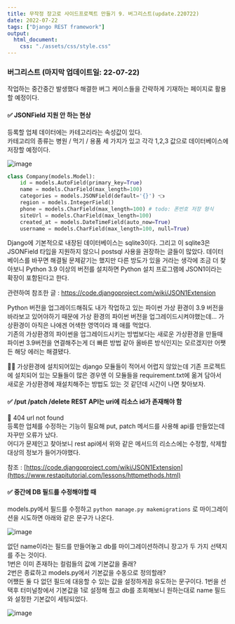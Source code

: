```yaml
---
title: 무작정 장고로 사이드프로젝트 만들기 9. 버그리스트(update.220722)
date: 2022-07-22
tags: ["Django REST framework"]
output:
  html_document:
    css: "./assets/css/style.css"
---
```



### 버그리스트 (마지막 업데이트일: 22-07-22)
작업하는 중간중간 발생했다 해결한 버그 케이스들을 간략하게 기재하는 페이지로 활용할 예정이다.   

#### ✅ JSONField 지원 안 하는 현상   
등록할 업체 데이터에는 카테고리라는 속성값이 있다.   
카테고리의 종류는 병원 / 먹기 / 용품 세 가지가 있고 각각 1,2,3 값으로 데이터베이스에 저장할 예정이다.   

![image](https://user-images.githubusercontent.com/24996316/180340151-650dc25b-27d3-4099-9acb-0a959ae26565.png)

```python
class Company(models.Model):
    id = models.AutoField(primary_key=True)
    name = models.CharField(max_length=100)
    categories = models.JSONField(default='{}') 👈
    region = models.IntegerField()
    phone = models.CharField(max_length=100) # todo: 폰번호 저장 형식
    siteUrl = models.CharField(max_length=100)
    created_at = models.DateTimeField(auto_now=True)
    username = models.CharField(max_length=100, null=True)
```

Django에 기본적으로 내장된 데이터베이스는 sqlite3이다. 그리고 이 sqlite3은 JSONField 타입을 지원하지 않으니 postsql 사용을 권장하는 글들이 많았다. 데이터베이스를 바꾸면 해결될 문제같기는 했지만 다른 방도가 있을 거라는 생각에 조금 더 찾아보니 Python 3.9 이상의 버전를 설치하면 Python 설치 프로그램에 JSON1이라는 확장이 포함된다고 한다.   

관련하여 참조한 글 : https://code.djangoproject.com/wiki/JSON1Extension   

Python 버전을 업그레이드해줘도 내가 작업하고 있는 파이썬 가상 환경이 3.9 버전을 바라보고 있어야하기 때문에 가상 환경의 파이썬 버전을 업그레이드시켜야했는데... 가상환경이 아직은 나에겐 어색한 영역이라 꽤 애를 먹었다.   
기존의 가상환경의 파이썬을 업그레이드시키는 방법보다는 새로운 가상환경을 만들때 파이썬 3.9버전을 연결해주는게 더 빠른 방법 같아 올바른 방식인지는 모르겠지만 어쨋든 해당 에러는 해결됐다.   

🤷‍♀️ 가상환경에 설치되어있는 django 모듈들이 적어서 어렵지 않았는데 기존 프로젝트에 설치되어 있는 모듈들이 많은 경우엔 이 모듈들을 requirement.txt에 옮겨 담아서 새로운 가상환경에 재설치해주는 방법도 있는 것 같던데 시간이 나면 찾아보자.

#### ✅ /put /patch /delete REST API는 uri에 리소스 id가 존재해야 함   
🚫 404 url not found   
등록한 업체를 수정하는 기능이 필요해 put, patch 메서드를 사용해 api를 만들었는데 자꾸만 오류가 났다.   
어디가 문제인고 찾아보니 rest api에서 위와 같은 메서드의 리소스에는 수정할, 삭제할 대상의 정보가 들어가야했다.   

참조 : [https://code.djangoproject.com/wiki/JSON1Extension](https://www.restapitutorial.com/lessons/httpmethods.html)   

#### ✅ 중간에 DB 필드를 수정해야할 때   
models.py에서 필드를 수정하고 `python manage.py makemigrations` 로 마이그레이션을 시도하면 아래와 같은 문구가 나온다.   

![image](https://user-images.githubusercontent.com/24996316/182089359-54dfdf7d-5f8a-47e7-b8e8-5c0f1151bbaa.png)

없던 name이라는 필드를 만들어놓고 db를 마이그레이션하려니 장고가 두 가지 선택지를 주는 것이다.   
1번은 이미 존재하는 컬럼들의 값에 기본값을 줄래?   
2번은 종료하고 models.py에서 기본값을 수동으로 정의할래?   
어쨌든 둘 다 없던 필드에 대응할 수 있는 값을 설정하게끔 유도하는 문구이다. 1번을 선택후 터미널창에서 기본값을 1로 설정해 줬고 db를 조회해보니 원하는대로 name 필드와 설정한 기본값이 세팅되었다.      

![image](https://user-images.githubusercontent.com/24996316/182090330-2efabb92-8654-43a6-b1e0-e730850a0351.png)

